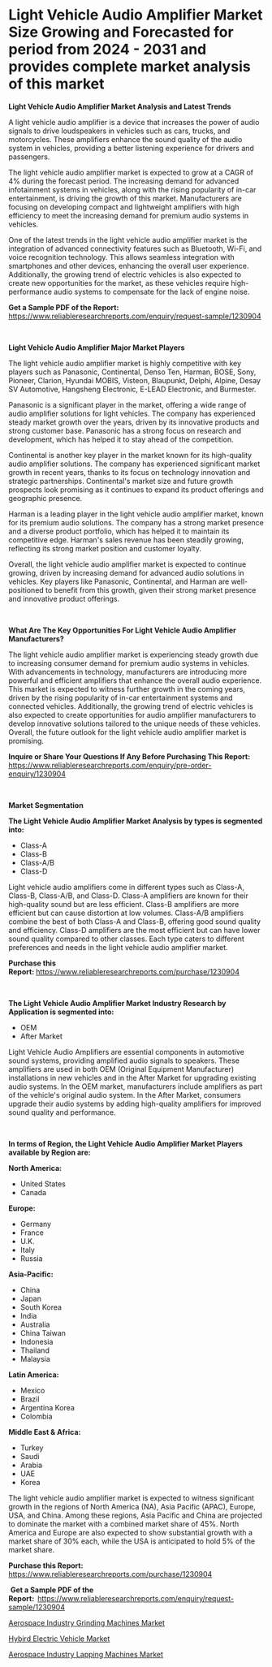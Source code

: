 <p><h1>Light Vehicle Audio Amplifier Market Size Growing and Forecasted for period from 2024 - 2031 and provides complete market analysis of this market</h1></p><p><strong>Light Vehicle Audio Amplifier Market Analysis and Latest Trends</strong></p>
<p><p>A light vehicle audio amplifier is a device that increases the power of audio signals to drive loudspeakers in vehicles such as cars, trucks, and motorcycles. These amplifiers enhance the sound quality of the audio system in vehicles, providing a better listening experience for drivers and passengers.</p><p>The light vehicle audio amplifier market is expected to grow at a CAGR of 4% during the forecast period. The increasing demand for advanced infotainment systems in vehicles, along with the rising popularity of in-car entertainment, is driving the growth of this market. Manufacturers are focusing on developing compact and lightweight amplifiers with high efficiency to meet the increasing demand for premium audio systems in vehicles.</p><p>One of the latest trends in the light vehicle audio amplifier market is the integration of advanced connectivity features such as Bluetooth, Wi-Fi, and voice recognition technology. This allows seamless integration with smartphones and other devices, enhancing the overall user experience. Additionally, the growing trend of electric vehicles is also expected to create new opportunities for the market, as these vehicles require high-performance audio systems to compensate for the lack of engine noise.</p></p>
<p><strong>Get a Sample PDF of the Report:&nbsp;</strong> <a href="https://www.reliableresearchreports.com/enquiry/request-sample/1230904">https://www.reliableresearchreports.com/enquiry/request-sample/1230904</a></p>
<p>&nbsp;</p>
<p><strong>Light Vehicle Audio Amplifier Major Market Players</strong></p>
<p><p>The light vehicle audio amplifier market is highly competitive with key players such as Panasonic, Continental, Denso Ten, Harman, BOSE, Sony, Pioneer, Clarion, Hyundai MOBIS, Visteon, Blaupunkt, Delphi, Alpine, Desay SV Automotive, Hangsheng Electronic, E-LEAD Electronic, and Burmester. </p><p>Panasonic is a significant player in the market, offering a wide range of audio amplifier solutions for light vehicles. The company has experienced steady market growth over the years, driven by its innovative products and strong customer base. Panasonic has a strong focus on research and development, which has helped it to stay ahead of the competition.</p><p>Continental is another key player in the market known for its high-quality audio amplifier solutions. The company has experienced significant market growth in recent years, thanks to its focus on technology innovation and strategic partnerships. Continental's market size and future growth prospects look promising as it continues to expand its product offerings and geographic presence.</p><p>Harman is a leading player in the light vehicle audio amplifier market, known for its premium audio solutions. The company has a strong market presence and a diverse product portfolio, which has helped it to maintain its competitive edge. Harman's sales revenue has been steadily growing, reflecting its strong market position and customer loyalty.</p><p>Overall, the light vehicle audio amplifier market is expected to continue growing, driven by increasing demand for advanced audio solutions in vehicles. Key players like Panasonic, Continental, and Harman are well-positioned to benefit from this growth, given their strong market presence and innovative product offerings.</p></p>
<p>&nbsp;</p>
<p><strong>What Are The Key Opportunities For Light Vehicle Audio Amplifier Manufacturers?</strong></p>
<p><p>The light vehicle audio amplifier market is experiencing steady growth due to increasing consumer demand for premium audio systems in vehicles. With advancements in technology, manufacturers are introducing more powerful and efficient amplifiers that enhance the overall audio experience. This market is expected to witness further growth in the coming years, driven by the rising popularity of in-car entertainment systems and connected vehicles. Additionally, the growing trend of electric vehicles is also expected to create opportunities for audio amplifier manufacturers to develop innovative solutions tailored to the unique needs of these vehicles. Overall, the future outlook for the light vehicle audio amplifier market is promising.</p></p>
<p><strong>Inquire or Share Your Questions If Any Before Purchasing This Report:</strong> <a href="https://www.reliableresearchreports.com/enquiry/pre-order-enquiry/1230904">https://www.reliableresearchreports.com/enquiry/pre-order-enquiry/1230904</a></p>
<p>&nbsp;</p>
<p><strong>Market Segmentation</strong></p>
<p><strong>The Light Vehicle Audio Amplifier Market Analysis by types is segmented into:</strong></p>
<p><ul><li>Class-A</li><li>Class-B</li><li>Class-A/B</li><li>Class-D</li></ul></p>
<p><p>Light vehicle audio amplifiers come in different types such as Class-A, Class-B, Class-A/B, and Class-D. Class-A amplifiers are known for their high-quality sound but are less efficient. Class-B amplifiers are more efficient but can cause distortion at low volumes. Class-A/B amplifiers combine the best of both Class-A and Class-B, offering good sound quality and efficiency. Class-D amplifiers are the most efficient but can have lower sound quality compared to other classes. Each type caters to different preferences and needs in the light vehicle audio amplifier market.</p></p>
<p><strong>Purchase this Report:&nbsp;</strong><a href="https://www.reliableresearchreports.com/purchase/1230904">https://www.reliableresearchreports.com/purchase/1230904</a></p>
<p>&nbsp;</p>
<p><strong>The Light Vehicle Audio Amplifier Market Industry Research by Application is segmented into:</strong></p>
<p><ul><li>OEM</li><li>After Market</li></ul></p>
<p><p>Light Vehicle Audio Amplifiers are essential components in automotive sound systems, providing amplified audio signals to speakers. These amplifiers are used in both OEM (Original Equipment Manufacturer) installations in new vehicles and in the After Market for upgrading existing audio systems. In the OEM market, manufacturers include amplifiers as part of the vehicle's original audio system. In the After Market, consumers upgrade their audio systems by adding high-quality amplifiers for improved sound quality and performance.</p></p>
<p>&nbsp;</p>
<p><strong>In terms of Region, the Light Vehicle Audio Amplifier Market Players available by Region are:</strong></p>
<p>
    <p> <strong> North America: </strong>
        <ul>
            <li>United States</li>
            <li>Canada</li>
        </ul>
        </p> 
    <p> <strong> Europe: </strong>
        <ul>
            <li>Germany</li>
            <li>France</li>
            <li>U.K.</li>
            <li>Italy</li>
            <li>Russia</li>
        </ul>
        </p> 
    <p> <strong> Asia-Pacific: </strong>
        <ul>
            <li>China</li>
            <li>Japan</li>
            <li>South Korea</li>
            <li>India</li>
            <li>Australia</li>
            <li>China Taiwan</li>
            <li>Indonesia</li>
            <li>Thailand</li>
            <li>Malaysia</li>
        </ul>
        </p> 
    <p> <strong> Latin America: </strong>
        <ul>
            <li>Mexico</li>
            <li>Brazil</li>
            <li>Argentina Korea</li>
            <li>Colombia</li>
        </ul>
        </p> 
    <p> <strong> Middle East & Africa: </strong>
        <ul>
            <li>Turkey</li>
            <li>Saudi</li>
            <li>Arabia</li>
            <li>UAE</li>
            <li>Korea</li>
        </ul>
    </p>
    </p>
<p><p>The light vehicle audio amplifier market is expected to witness significant growth in the regions of North America (NA), Asia Pacific (APAC), Europe, USA, and China. Among these regions, Asia Pacific and China are projected to dominate the market with a combined market share of 45%. North America and Europe are also expected to show substantial growth with a market share of 30% each, while the USA is anticipated to hold 5% of the market share.</p></p>
<p><strong>Purchase this Report: </strong><a href="https://www.reliableresearchreports.com/purchase/1230904">https://www.reliableresearchreports.com/purchase/1230904</a></p>
<p>&nbsp;<strong>Get a Sample PDF of the Report:&nbsp;&nbsp;</strong><a href="https://www.reliableresearchreports.com/enquiry/request-sample/1230904">https://www.reliableresearchreports.com/enquiry/request-sample/1230904</a></p>
<p><strong></strong></p>
<p><p><a href="https://view.publitas.com/reportprime-1/aerospace-industry-grinding-machines-market-provides-detailed-segmentation-of-this-market-based-on-type-application-and-region-and-forecast-for-the-period-from-2023-2030/">Aerospace Industry Grinding Machines Market</a></p><p><a href="https://github.com/Alonsoolds3wq1d81czn8rbol/Market-Research-Report-List-1/blob/main/hybird-electric-vehicle-market.md">Hybird Electric Vehicle Market</a></p><p><a href="https://view.publitas.com/reportprime-1/aerospace-industry-lapping-machines-market-research-report-provides-thorough-industry-overview-which-offers-an-in-depth-analysis-of-product-trends-and-new-market-divisions/">Aerospace Industry Lapping Machines Market</a></p></p>